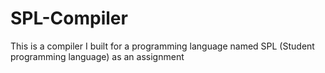 # SPL-Compiler
This is a compiler I built for a programming language named SPL (Student programming language) as an assignment
